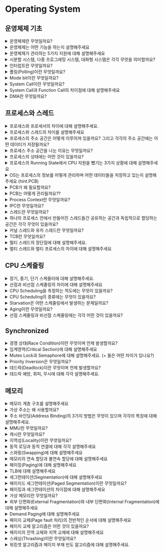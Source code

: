 # Operating System

## 운영체제 기초
<details>
<summary>운영체제란 무엇일까요?</summary>

<hr>
운영체제란 컴퓨터 시스템의 자원을 효율적으로 관리하며 사용자가 컴퓨터를 편리하고 효과적으로 사용할 수 있는 환경을 제공하는 여러 프로그램들의 모임이다.
또한, 응용 프로그램과 하드웨어 간의 인터페이스이다.

넓은 의미에서 커널 뿐만 아니라, 시스템을 위한 유틸리티를 포함하는 개념이며, 좁은 의미에서는 메모리에 올라가 있는 커널을 의미한다.
커널은 전체 운영 체제 코드 중 메모리에 올라가있는 부분이다.

<hr>
</details>

<details>
<summary>운영체제는 어떤 기능을 하는지 설명해주세요</summary>

<hr>
 1. CPU 스케줄링
 
 2. 메모리 관리

 3. 파일 관리
 
 4. 입출력 관리
 
 5. 프로세스 관리
 
 6. 네트워킹
 
 7. 보호

  - 시스템의 오류를 검사하고 복구한다.
    
  - 자원 보호 기능을 제공한다.
<hr>
</details>

<details>
<summary>운영체제가 관리하는 5가지 지원에 대해 설명해주세요</summary>

<hr>
프로세스, 저장장치, 네트워킹, 주변 장치, 사용자 이렇게 5가지 지원을 한다.

1. 프로세스 관리

프로세스의 스케줄링과 동기화 관리를 담당한다.
프로세스의 생성과 제거, 시작과 정지, 메시지 전달 등의 기능을 담당한다.

2. 저장장치 관리

저장 장치에는 메인 메모리인 1차 저장장치와 하드디스크, NAND 등인 2차 저장장치가 있다.
운영체제는 이러한 저장장치를 관리하며, 프로세스에게 메모리 할당 및 회수, 파일 생성과 삭제, 변경 유지 등의 관리를 한다.
  - 1차 저장장치(Main Memory)
    프로세스에 할당하는 메모리
    영역의 할당과 해제각 메모리 영역 간의 침범 방지
    메인 메모리의 효율적인 활용을 위해서 가상 메모리 기능도 제공
  - 2차 저장장치(HDD, NAND Flash Memory 등)
    파일 형식의 데이터 저장
    이런 파일 데이터 관리를 위한 파일 시스템이 있는데, 이를 OS에서 관리
    FAT, NTFS, EXT2, JFS, XFS 등 많은 파일 시스템이 개발되어서 사용 중

##### HDD와 NAND Flash Memory에 대해서
메모리 반도체는 무조건 스위칭 기능과 데이터 저장 기능을 갖는다.

DRAM은 스위칭 기능이 빠르고, NAND Flash Memory는 데이터 저장 기능이 월등하다. NAND Flash Memory는 전원이 꺼져도 창고라는 공간에 저장된 데이터가 존재하므로 '비휘발성 메모리'라고 하고, DRAM은 전원이 꺼지면 데이터는 무조건 소멸하기 때문에 '휘발성 메모리'라고 부른다.

3. 네트워킹

TCP/IP 기반의 인터넷에 연결하거나 응용 프로그램이 네트워크를 사용하면 OS에서 네트워크 프로토콜을 지원한다.
이처럼 OS는 응용 프로그램과 하드웨어 사이의 인터페이스 역할을 하면서 하드웨어를 소프트웨어적으로 제어 및 관리를 하고 있다.

4. 주변 장치 관리

입출력 장치의 스케줄링 및 전반적인 관리를 담당한다.
디바이스 드라이버를 OS가 관리해서 여러 하드웨어를 사용할 수 있도록 해준다


##### 디바이스 드라이버
디바이스란 하드 디스크, USB, 프린터, 단말기, 네트워크 어댑터, 터치 스크린, 오디오 등 컴퓨터 시스템 이외의 다른 주변 장치들을 말한다.

디바이스 드라이버(DD) 란 위의 디바이스들을 동작시키기 위해서 필요한 구동용 소프트웨어이다.
응용 프로그램에서 하드웨어 장치를 이용해서 데이터를 접할 때, DD를 사용한다.

5. 사용자 관리

사용자별 계정을 관리할 수 있는 사용자 관리 기능을 제공한다.
<hr>
</details>

<details>
<summary>시분할 시스템, 다중 프로그래밍 시스템, 대화형 시스템은 각각 무엇을 의미할까요?</summary>

<hr>
시분할 시스템이란 CPU 작업시간을 여러 프로그램이 나누어 쓰는 시스템이다.

다중 프로그래밍 시스템은 메모리 공간을 분할해 여러 프로그램들을 동시에 메모리에 올려서 처리하는 시스템이다.

대화형 시스템은 사용자 관점에서 각 프로그램에 대한 키보드 입력의 결과를 곧바로 화면에 보여주 시스템이다.

3 시스템 모두 하나의 컴퓨터에서 여러 프로그램이 동시에 실행되는 **다중 작업용 운영체제**에 속한다.

<hr>
</details>

<details>
<summary>인터럽트란 무엇일까요?</summary>

<hr>

 CPU가 프로그램을 실행하고 있는 중, 예기치 않은 상황이나 먼저 수행해야할 일이 발생한 경우, 현재 실행중인 작업을 즉시 중단하고, 발생한 상황이 먼저 처리되어야 함을 CPU에게 알리 것이다.

 인터럽트는 크게 Hardware Interrupt와 Software Interrupt가 있다.

 하드웨어 인터럽트는 각각의 하드웨어 I/O device에서 발생한 인터럽트다.

 - 입출력 인터럽트
 - 정전 전원 이상 인터럽트
 - 기계 착오 인터럽트 = CPU의 기능적인 오류
 - 외부 신호 인터럽트

소프트웨어 인터럽트가 더 중요하다. (Trap)

CPU 내부에서 자신이 실행한 명령이나 CPU 명령 실행에 관련된 모듈에서 오류가 생기거나 System call을 호출할 때 발생한다.
- System Call : 애플리케이션이 커널의 함수를 실행하기 위해서 발생시킨다.
- Exception : divide by zero, overflow, underflow ...

d
<hr>
</details>

<details>
<summary>폴링(Polling)이란 무엇일까요?</summary>

<hr>
인터럽트처럼 CPU가 다른 프로세스를 실행하는 동안 디바이스로부터 발생하는 이벤트를 처리하는 방법 중 하나이다.

폴링 방식은 특정 주기마다 CPU가 디바이스들이 serving이 필요한지 체크하기 때문에 CPU 사이클 낭비가 발생한다.
 ( 폴링은 특정 주기마다 CPU가 디바이스를 poll해야지 serving이 가능하지만, 인터럽트는 언제든지 발생할 수 있다)
또한, 인터럽트와 다르게 폴링은 소프트웨어적으로 시그널을 확인하는 방식이다.

폴링은 구현이 쉽고, 우선순위의 변경이 용이하기 때문에 쓰인다. 

>인터럽트는 폴링 방식과 다르게 하드웨어로 지원을 받아야한다는 제약이 있다. 하지만, 폴링 방식보다 신속하게 대응하는 것이 가능해서 필수적인 기능이다. 즉, 인터럽트는 상황을 예측하기 힘든 경우 컨트롤러가 가장 빠르게 대응할 수 있는 방식이다. 
<hr>
</details>

<details>
<summary>Mode bit이란 무엇일까요?</summary>

<hr>
Mode BIT는 사용자 장치의 잘못된 수행으로 다른 프로그램 및 운영체제에 피해가 가지 않도록 하는 보호 장치이다.

Mode BIT은 하드웨어적으로 두가지 모드의 operation 을 지원한다.
- 0이면 Kernel mode( OS 코드 수행 )
- 1이면 User mode( 사용자 프로그램 수행 )

Privileged Instruction는 파일을 다루거나 I/O에게 request를 하는 등, OS만 실행할 수 있는 Instruction으로 Kernel Mode에서만 수행이 가능하다.

이를 User Mode에서 실행하려고 하면, 프로그램을 종료하고 Software Interrupt가 발생한다. 

User program이 하드웨어에 접근하려면 **system call**을 통해서 실행해야 한다.

<hr>
</details>

<details>
<summary>System Call이란 무엇일까요?</summary>

<hr>
System Call이란 (User program이 접근하지 못하는) OS만의 privileged Instruction을 실행하기 위해서는 OS에게 특정 일들을 수행해달라고 요청하는 것으로 **Software Interrupt의 일종**이다.

User program과 OS사이의 인터페이스를 제공한다.

System Call 발생 -> mode bit 0으로 변경 -> 요청 작업 처리 -> mode bit 1로 변경 -> 유저 프로세스 수

<hr>
</details>

<details>
<summary>System Call과 Function Call의 차이점에 대해 설명해주세요</summary>

<hr>
![image](https://github.com/user-attachments/assets/41117340-62cb-489f-9dcc-8521115589cd)

System call은 OS의 도움을 받아 OS의 function을 불러서 수행하는 것이다.

Function call으 같은 프로세스 내에서 프로세스 내에 있는 function을 불러서 수행하는 것이다.
<hr>
</details>

<details>
<summary>DMA란 무엇일까요?</summary>

<hr>
DMA(DIrect Memory Access)

등장 배경

모든 메모리의 접근은 CPU에 의해 접근을 해야하며, 메모리의 접근을 위해서는 CPU에게 인터럽트를 발생시킨 후, 부탁해야 했다. 그렇기 때문에, 모든 메모리 연산에는 interrupt을 발생시키고, CPU는 interrupt을 처리하기 위해서 local buffer와 memory 사이에서 데이터를 옮기는 일까지 진행했다. 이는 CPU 효율성을 많이 떨어뜨렸고, 이를 극복하기 위해서 CPU이외에 메모리 접근이 가능한 장치인 DMA이 등장했다.

DMA 설명

DMA는 일종의 컨트롤러 장치로, CPU가 입출력 장치들의 메모리 접근 요청에 의해 자주 인터럽트를 당하는 것을 막아주는 역할을 한다.

보통 CPU가 처리하는 로컬 버퍼에서 메모리로 데이터를 읽어오는 작업을 DMA가 대행하게 된다.

DMA는 바이트 단위가 아닌 블록 단위로 데이터를 메모리로 읽어온 후!! CPU에게 인터럽트를 발생시켜서 작업 완료를 알린다. 이는 CPU 인터럽트 빈도를 줄여서 효율성을 높인다.

<hr>
</details>

## 프로세스와 스레드
<details>
<summary>프로세스와 프로세서의 차이에 대해 설명해주세요.</summary>

<hr>
프로세스는 코드로 작성된 프로그램이 메모리에 적재되어 사용할 수 있는 상태가 된 것이다.
즉, 메모리 상에서 실행중인 프로그램을 프로세스라고 하고

프로세서는 CPU를 의미한다.

<hr>
</details>

<details>
<summary>프로세스와 스레드의 차이를 설명해주세요</summary>

<hr>
참고 자료 : <https://inpa.tistory.com/entry/%F0%9F%91%A9%E2%80%8D%F0%9F%92%BB-%ED%94%84%EB%A1%9C%EC%84%B8%EC%8A%A4-%E2%9A%94%EF%B8%8F-%EC%93%B0%EB%A0%88%EB%93%9C-%EC%B0%A8%EC%9D%B4> 
프로세스는 운영체제로부터 자원을 할당받은 작업의 단위이고,
스레드는 프로세스가 할당받은 자원을 이용하는 실행 흐름의 단위이다.

프로그램을 실행하게 되면, 파일(코드)는 컴퓨터 메모리에 올라가게 되고, OS로부터 시스템 자원(CPU)를 할당받아서 프로그램 코드를 실행시키면, 그것이 프로세스다.(실행되어 작업중인 컴퓨터 프로그램)

|프로그램|프로세스|
|----|----|
|어떤 작업을 하기 위해 실행할 수 있는 파일| 실행되어 작업중인 컴퓨터 프로그램|
|파일이 저장 장치에 있지만 메모리에는 올라가 있지 않은 **정적**인 상태|메모리에 적재되고 CPU 자원을 할당받아 프로그램이 실행되고 있는 상태|
|코드 덩어리| 코드 덩어리 실행한 것 |

프로세스를 여러 개 만들면 메모리 차지가 비효율적이고, CPU 할당 자원도 중복되기에 등장한 것이 Thread이다.

스레드는 *프로세스 내에서 동시에 진행되는 작업 갈래, 흐름의 단위*를 말한다.

프로그램이 실행되어 프로세스가 만들어지면 Text, Data, Heap, Stack으로 구성된 메모리 영역으로 할당 받는다. 여기서 Heap, Stack은 프로세스가 실행되는 동안 크기가 동적으로 바뀐다.

각 프로세스마다, 이 4개가 각각 생성된다.

스레드는 프로세스가 할당 받은 자원을 이용하는 실행의 단위로, 스레드가 여러개가 있기 때문에 하나의 Chrome을 가지고 웹서핑, 음악, 게임, 다운로드를 동시에 할 수 있는 것이다.

스레드끼리 프로세스의 자원 중 Code, Data, Heap은 공유하고, 스레드마다 Stack은 따로 할당받는다. heap 메모리를 통해서 서로 다른 스레드와의 소통도 가능한 것이다.

이렇게 구성했기 때문에, 자원을 공유하고 자원의 생성과 관리의 중복성을 최소화하여 수행 능력을 올릴 수 있다.



<hr>
</details>

<details>
<summary>프로세스의 주소 공간은 어떻게 이루어져 있을까요? 그리고 각각의 주소 공간에는 어떤 데이터가 저장될까요?</summary>

<hr>
1. Text(Code) : 코드 자체를 구성하는 메모리 영역
2. Data (data + bss + rodata)  : 번역 변수, 정적 변수, 배열과 같은 static data(global variable)
초기화된 데이터는 data영역에 저장하며 초기화되지 않은 데이터는 BSS 영역에 저장한다.(bss = block started by symbol)

const와 같은 상수 키워드 선언된 변수나 문자열 상수는 .rodata에 저장한다. 
-> 왜 data와 bss 구분을 하지?
세그먼트에 따라서 RAM, ROM 어디에 저장할지 결정해야한다.

3. Heap : run time동안 생성자, 인스턴스와 같은 동적으로 할당되는 데이터들을 위해 존재하는 공간이다. 동적으로 할당되고 해제된다.

4. Stack : 지역 변수, 매개변수, 리턴 값과 같은 데이터를 저장하는 임시 메모리 영역이다.함수 호출에 할당되고, 함수의 호출이 완료되면 소멸한다. 만일 stack 영역을 초과하면 stack overflow 에러가 발생한다. 

(RAM은 Random Access Memory, 내용을 자유롭게 읽고 쓰고 지울 수 있는 기억 장치, 책상에 비유, 휘발성 메모리
이며, 보통 컴퓨터의 주 기억장치인 하드 디스크에서 자주 사용하는 데이터를 불러와서 CPU가 빠르게 처리할 수 있는 중간 다리 역할. 
SRAM, DRAM, PRAM, SDRAM, DDRSDRAM 등이 있음

ROM은 Read-Only Memory로 저장한 데이터를 빠른 속도로 읽을 수 있지만, 다시 기록할 수는 없기 때문에 많이 사용하지는 않는다. 그래서 컴퓨터에서는 BIOS(Basic Input Output System)를 저장하거나, 에어컨 냉장고에서 많이 쓰인다. )
<hr>
</details>

<details>
<summary>프로세스 주소 공간을 나눈 이유는 무엇일까요?</summary>

<hr>
최대한 데이터를 공유하면 메모리 사용량을 줄일 수 있기 때문이다.

Code는 공유하고, Stack, Data는 스택 구조의 특성과 전역 변수의 활용성을 위해서 나누게 되었다.

<hr>
</details>

<details>
<summary>프로세스의 상태에는 어떤 것이 있을까요?</summary>

 
|프로세스 상태| 설명 |
 |---|--------|
 |생성(new)|프로세스가 생성되고 아직 준비가 되지 않은 상태 |
 |준비(ready)|프로세스가 실행을 위해 기다리는 상태, CPU를 할당받을 수 있는 상태이며, 언제든지 실행될 준비가 되어있다|
 |실행 (running)|프로세스가 CPU를 할당받아 실행되는 상태|
 |대기 (waiting)|프로세스가 특정 이벤트(입출력 요청 등)가 발생하여 대기하는 상태CPU를 할당받지 못하며, 이벤트가 발생하여 다시 READY 상태로 전환될 때까지 대기한다.|
|종료 (terminated)|프로세스가 실행을 완료하고 종료된 상태더 이상 실행될 수 없으며, 메모리에서 제거되게 된다|


<hr>
</details>

<details>
<summary>프로세스의 Running State에서 CPU 자원을 뺐기는 3가지 상황에 대해 설명해주세요</summary>

<hr>
1. Interrupt가 발생했을 때(timer도 포함)
2. I/O request 를 하기 위해 system call을 하여 watiting 상태로 넘어가는 경우
3. Process의 수행이 끝나서 terminated로 되는 경우
<hr>
</details>

<details>
<summary>OS는 프로세스의 정보를 어떻게 관리하며 어떤 데이터들을 저장하고 있는지 설명해주세요 (hint.PCB)</summary>

<hr>
각각의 process들을 OS의 관리를 받게 되는데, 이때 OS는 process의 현재 정보들을 알기 위해서 PCB(Process Control Block)을 사용한다.

PCB는 아래의 정보를 저장하고 있다.
1. process state
2. process number : process id(Pid)
3. Program Counter(PC)
4. CPU register - contes of registers in CPU
5. etc ( Owner, CPU usage, memory usage, process priority, IO status info)

<hr>
</details>

<details>
<summary>PCB가 왜 필요할까요?</summary>

<hr>
CPU core는 여러 개의 프로세스가 공유해서 사용한다. 이때 프로세스의 교체 (Context Switching)이 발생할 때마다 실행중인 CPU에 올라간 프로세스의 정보를 변경해야 하고, 프로세스들은 추후 CPU 이용 순서가 왔을 때, 이전 작업 내용을 이어서 하기 위해 정보를 저장해야할 필요가 있다. OS는 프로세스의 정보를 PCB를 통해 저장하고 관리하고 있다.

Context Switching이 발생할 때, PCB의 값들을 변경하게 되며 PCB의 정보를 통해 연산을 이어서 한다. 새로 해야할 작업의 상태를 알아야 하기 때문에 존재하는 프로세스에 관한 모든 정보를 저장하는 임시 저장소이다. (프로세스가 생성되면 메모리에 해당 프로세스의 PCB가 함께 생성되고, 종료 시 삭제된다. )

따라서, OS는 PCB에 담긴 프로세스 고유 정보를 통해 프로세스를 관리하며, 프로세스의 실행 상태를 파악하고, 우선순위를 조정하며 스케줄링을 수행하고, 다른 프로세스와의 동기화를 제어한다.

이러한 PCB를 통한 Context Switching은 사용자에게 빠른 반응성과 동시성을 제공하지만, switching 되는 순간, 발생하는 살짝의 간극을 context switching overhead라고 한다. 

이 overhead는 다음과 같은 행위에서 발생된다.
1. PCB 저장 및 복원
2. CPU 캐시 메모리 무효화에 딸ㄴ 비용
3. 프로세스 스케줄링 비용


<hr>
</details>

<details>
<summary>PCB는 어떻게 관리될까요??</summary>

<hr>
커널의 data 영역에는 CPU, memory, disk 등이 있다. 그리고 각각의 process 의 정보들을 갖고 있는 PCB가 존재한다. 즉, PCB는 커널의 data영역에서 관리된다.

이때 PCB들은 linked list 방식으로 관리가 된다. PCB List head에 PCB가 생성될 때마다 붙게 된다. 주소값으로 연결이 이루어져있는 연결 리스트이기 때문에 삽입 삭제가 용이하다.

프로세스가 생성되면 동시에 PCB도 생성되고, 프로세스가 종료되면 동시에 PCB도 제거된다.
![image](https://github.com/user-attachments/assets/24d7f63a-b07a-41aa-9fb7-fb17cbac88a4)

<hr>
</details>

<details>
<summary>Process Context란 무엇일까요?</summary>

<hr>
Process Context란 프로세스가 현재 어떤 상태에서 수행되고 있는 지 정확하게 규명하기 위해 필요한 정보를 의미한다.

시분할 시스템에서는 CPU의 제어권을 공유하기 때문에, 프로세스를 재개하는 시점에 대한 정보를 알기 위해서 process context를 사용한다.

process context에는 프로세스의 주소공간, 레지스터의 값, 시스템 콜 등을 통해 커널에서 수행한 일의 상태, 프로세스에 관해 커널이 관리하고 있는 각종 정보등을 포함한다.

process context의 내용은 크게 3가지로 나뉜다.
1. 하드웨어 문맥 : CPU의 수행상태로, PC와 register에 저장한 값들
2. 프로셋 주소 공간 : 코드, 데이터 스택으로 구성되는 주소 공간
3. 커널 상의 문맥 : PCB, kernel stack와 같은 자료 구

<hr>
</details>

<details>
<summary>IPC란 무엇일까요?</summary>

<hr>
OS가 제공하는 프로세스간 협력 메커니즘, Inter-Process Communication이다. 즉, IPC란 하나의 컴퓨터 안에서 실행중인 서로 다른 프로세스 간 발생하는 통신이다.

IPC는 대표적으로 Shared Memory와 Message Passing이 있다.

Message Passing은 두 프로세스 사이에 communication link을 생성해서 커널의 send(), recieve() 연산을 토해 메시지를 주고 받는다. 그리고 send와 recieve 연산은 system call을 통해 사용한다.

메시지 전달은 전송 대상이 다른 프로세스인지, 아니면 메일 박스라는 일종의 저장공간인지에 따라서 직접 통신과 간접 통신으로 나뉜다. 

Shared Memory는 데이터 자체를 공유하도록 지원하는 것이다. 

Shared Memory를 사용하면 특수한 공간이 생겨, process들이 각자 자신의 공간이라고 생각하면서 사용한다. 프로세스가 공유 메모리 할당을 커널에 요청하면 커널은 해당 프로세스에 메모리 공간을 할당해주고, 이후 모든 프로세스는 해당 메모리에 접근할 수 있다. 

이는 중개자 없이 곧바로 메모리에 접근할 수 있기 때문에 IPC 중에서 가장 빠르게 작동한다. 하지만, 2개 이상의 process가 동시에 접근하려는 process syncronization 문제와 multi processor에서의 Cache Coherence Problem이 발생한다. 
<hr>
</details>

<details>
<summary>스레드란 무엇일까요?</summary>

<hr>
CP가 동작하는 가장 작은 단위를 THREAD라고 한다. 

하나의 process는 한개 이상의 thread로 구성된다.

IPC 없이 바로 shared memory에 접근이 가능하다

process들끼리 바꾸는 context switching보다 thread을 변경하는 것이 overhead이 적다.

새로운 thread을 만들 때에는 pc, register, stack에 대한 공간만 만들면 되기 때문에 process을 만드는 것보다 memory와 time 측면에서 이점이 있다. 
<hr>
</details>

<details>
<summary>하나의 프로세스 안에서 만들어진 스레드들간 공유하는 공간과 독립적으로 할당하는 공간은 각각 무엇이 있을까요?</summary>

<hr>
공유 : Code, Data (OS resource)
각자 관리 : PC, Register, Stack (TCB로 관리)
<hr>
</details>

<details>
<summary>커널 스레드와 유저 스레드란 무엇일까요?</summary>
 
#### 커널 스레드
 - 운영체제가 직접 관리하는 스레드
 - 논리적 코어와 매핑되는 시스템의 실제 스레드
 - 커널 영역에서 스레드의 생성, 관리, 수행
 - 커널이 각 스레드를 개별적으로 관리
 - 프로세스 내 스레들이 병령 수행 가능
 - 하나의 스레드가 block되어도 다른 스레드는 계속 작업 가능

 - parallelism과 Concurrency를 지원하지만, kernel thread은 kernel을 통해서 operation을 하기에 무겁다
   
#### 유저 스레드
 - 유저 영역의 **라이브러리**로 구현된 스레드
 - 커널은 프로세스 내 유저 스레드를 알지 못한다.

 - user space 안 thread library에 의해서 관리되기 때문에, system call이 필요하지 않기에 빠르지만, 하나의 user thread가 system call을 만들면 전체 thread가 blocked 상태가 된다. 또한 Parallelism을 지원하지 않는다.
<hr>

<hr>
</details>

<details>
<summary>TCB란 무엇일까요?</summary>

<hr>
TCB(Thread Control Block)는 스레드를 관리하는 구조이다. ( 프로세스를 PCB를 통해 관리하는 것처럼)
- TCB의 정보는 PCB 안에 있다.
-각각의 kernel Thread에만 생성된다.
-PC, register의 정보를 갖고 있다.
-ready queue는 CPU를 기다리고 있는 TCB의 리스트로 context switch을 할 때마다 TCB들에 있는 PC, register정보로 변경한다.
<hr>
</details>

<details>
<summary>멀티 스레드의 장단점에 대해 설명해주세요.</summary>

<hr>
멀티 스레드란 하나의 프로세스에 여러 스레드로 자원을 공유하며 작업을 나누어 수행하는 것입니다.

### 장점

- 독립적으로 프로세스를 하나하나 생성하는 것에 비해 **PC, Register, Stack **에 대한 공간만 만들면 되기 때문에 memory와 time 측면에서 이점이 있다.
- 시스템의 처리율이 향상된다.
- 스레드 간 데이터를 주고 받는 것이 간단하고, 시스템 자원 소모가 준다.
- 스레드 사이의 작업량이 적어서 Context Switching이 빠르다(캐시 메모리를 비울 필요가 없다)
  - Non-blocking system call을 하여 효율적이다.
     - Single thread는 I/O작업을 하면 process전체가 waiting으로 가게 되는 blocking system인데 multi-thread process같은 경우는 하나의 thread가 I/O작업을 하여 해당 thread가 waiting으로 가더라도 다른 thread가 CPU를 할당받아 사용할 수 있는 Non-blocking system이다.
 - IPC 없이 Shared Memory에 접근 가능하기 때문에 응답 시간과 통신 비용이 단축된다.

### 단점

- 자원을 공유하기에 bottle neck, deadlock와 같은 동기화 문제가 발생할 수 있다.
- 주의 깊은 설계가 필요하고, 디버깅이 어렵다.
- 하나의 스레드가 전체 프로세스에 영향을 준다.
- 단일 프로세스 시스템의 경우 필요 없다.
<hr>
</details>

<details>
<summary>멀티 스레드와 멀티 프로세스의 차이에 대해 설명해주세요</summary>

<hr>
> 멀티 프로세스는 하나의 프로그램을 여러개의 프로세스로 구성해서 각 프로세스가 하나의 작업을 처리하는 것이다.
> 멀티 스레드는 하나의 프로세스에 여러 스레드가 자원을 공유하며 작업을 나누어 수행하는 것이다.

차이 

|멀티 프로세스 | 멀티 스레드 | 
|-------|-------|
| | 작은 메모리 공간 차지, Context Switching이 빠르다.|
| | 동기화 문제, 하나의 스레드 장애가 전체 스레드 종료로 이어질 수도 있다|
|프로세스 끼리 영향을 주지 않아 안정성이 높다.| |
| 많은 메모리 공간과 CPU 시간을 차지한다. | |
|동시에 여러 작업 수행| 동시에 여러 작업 수행|


<hr>
</details>

## CPU 스케줄링
<details>
<summary>장기, 중기, 단기 스케줄러에 대해 설명해주세요.</summary>

<hr>

#### 장기 스케줄러(job scheduler, 작업 스케줄러)

어떤 프로세스를 준비 큐에 진입시킬지 결정한다.

레디 큐에 있는 작업들은 CPU에서 실행되기 위해 프로세스 메모리를 보유하여야 하여, 장기 스케줄러는 메모리를 할당하는 문제에 관여한다 -> 메모리 할당 승인을 결정

메모리에 올라가 있는 프로세스의 수를 조절한다.
>현대의 시분할 시스템의 OS에서는 프로세스가 시작 상태가 되면 장기 스케줄러 없이 곧바로 프로세스에 메모리를 할당해서 준비큐에 넣어준다. -> 장기 스케줄러 대신 중기 스케줄러 사용


#### 단기 스케줄러( CPU scheduler)

Ready Queue의 프로세스 중에서 어떤 프로세스를 다음 번에 실행 상태로 만들 것인지 결정

시분할 시스템에서는 타이머가 인터럽트를 발생하면 단기 스케줄러 호출


#### 중기 스케줄러

현대 시분할 시스템용 OS에서는 중기 스케줄러를 더 많이 둔다(장기 스케줄러 대신)

너무 많은 프로세스에게 메모리를 할당해, 시스템의 성능이 저하되는 경우를 해결하기 위해 적재된 프로세스의 수를 동적으로 저절하기 위해 추가된 스케줄러이다. 

프로세스 당 보유 메모리양이 지나치게 적어진 경우, 일부 프로세스를 메모리에서 Swap out시키는 역할을 수행한다.

<hr>
</details>

<details>
<summary>선점과 비선점 스케줄링의 차이에 대해 설명해주세요</summary>

<hr>

### Non-Preemptive

- proess가 CPU를 스스로 놔줄 때까지 기다리는 스케줄링 방식이다.
- Process들은 종료 또는 I/O 작업을 하기 전까지는 CPU를 지속적으로 사용할 수 있다.
- context switch가 적게 일어나기 때무에 Overhead가 적다.
- 새로운 작업을 요청해도 자신의 순서까지 오래 기다려야 할 수도 있기 때문에 response time이 오래 걸린다.
- 바로바로 반응해야 하는 프로그램에는 좋지 않다.

### Preemptive

- interrupt을 통해 **강제로** CPU를 뺏는 방법이다.
- 현대 대부분의 OS는 Preemptive이다.
- race condition 이 발생한다.

> Race Condition이란 둘 이상의 입력 또는 조작의 타이밍이나 순서 등이 결과 값에 영향을 줄 수 있는 상태
> 두개 이상의 프로세스가 공유 자원에 접근할 때, 결과값에 영향을 줄 수 있는 상황으로, 동시 접근 시 자료의 일관성을 해치는 결과가 나타난다.

>이를 예방하기 위해서는 세마포어나 뮤텍스를 사용해야한다.

|Semaphore | Mutex | 
|------|------|
|동기화를 위한 도|동기화를 위한 도구|
|Signaling 메커니즘|Locking 메커니즘|
|Lock을 걸지 않은 Thread도 signal을 통해 Lock 해제 가능 | Locking 메커니즘으로 Lock을 걸은 Thread만이 임계 영역을 나갈 때 Lock을 해제|
Semaphore는 Signaling 메커니즘을 사용한다.

락을 걸지 않은 쓰레드도 Signal을 해제할 수 있기 때문에 wait 함수를 호출한 Thread만이 signal 함수를 호출할 수 있는 뮤텍스와 다르다.

wait을 호출하면 Semaphore의 카운트를 1 줄이고, Semaphore의 카운트가 0보다 작거나 같아질 경우에 Lock이 실행된다.

뮤텍스는 자원에 대한 접근을 동기화하기 위해 사용되는 상호배제 기술이다. 뮤텍스는 Locking 메커니즘으로 오직 하나의 Thread만이 동일한 시점에 Mutex를 얻어 임계 영역에 들어올 수 있고, 이 Thread 만이 임계 영역에서 나갈 때 뮤텍스를 해제할 수 있다.

<hr>
</details>

<details>
<summary>CPU Scheduling을 측정하는 척도에는 무엇이 있을까요?</summary>

<hr>
1. CPU utilization : CPU를 얼마나 사용하는지 => 높을 수록 효율적이다.
2. Throughput : 시간당 수행한 작업의 양
3. Turnaround Time : 프로세스가 생성되고 종료되기까지 걸린 시간, waiting 시간, 실행 시간 다 합친 것
4. Waiting Time : ready queue에서 기다린 총 시간, waiting queue에서 기다린 전체 시간
5. Response time : 프로세스가 생성되고 **첫번째 응답**이 있기까지 걸린 시간, Interactive and real time system 프로그램 측정에 사용된다. 

<hr>
</details>

<details>
<summary>CPU Scheduling의 종류에는 무엇이 있을까요?</summary>

<hr>
여기 시간 들여
<hr>
</details>

<details>
<summary>Starvation은 어떤 스케줄링에서 발생하는 문제일까요?</summary>

<hr>
Priority Scheduling에서 우선 순위가 높은 process들이 계속 들어오면 우선순위가 낮은 process는 실행되지 않고, 무한정 대기하게 되는 이러한 문제를 Starvation이라고 한다.

priority Scheduling, SJF Scheduling에서 발생한다.
<hr>
</details>

<details>
<summary>Aging이란 무엇일까요?</summary>

<hr>
Aging이란 Starvation을 해결하는 방법 중 하나로, process마다 시간이 지나면 지날수록 우선순위를 높여주는 방식이다.
<hr>
</details>

<details>
<summary>선점 스케줄링과 비선점 스케줄링에는 각각 어떤 것이 있을까요?</summary>

<hr>

#### 선점 스케줄링
- SRTF
- RR
- Multi level Queue
- 다단계 피드백 큐

#### 비선점 스케줄링
- FCFS
- SJF
- Priority
- HRN
<hr>
</details>

## Synchronized
<details>
<summary>경쟁 상태(Race Condition)이란 무엇이며 언제 발생할까요?</summary>

<hr>
multicore CPU에서 두개 이상의 프로세스가 parallel하게 실행되는 경우, 또는 두개 이상의 프로세스가 하나의 single core에서 concurrently하게 실행되는 등 **공유 자원에 동시 접근하는 경우, 두개 이상의 프로세스를 두고 경쟁하는 문제를 Race Condition**이라고 한다.

### Race condition이 발생하는 경우

1. Kernel작업 중, **Interrupt**

문제점 : 커널 모드에서 데이터를 로드하여 작업을 수행하다가 인터럽트가 발생해서 같은 데이터를 조작하는 경우

해결법 : 커널 모드에서 작업을 수행하는 동안, Interrupt을 disable시켜, CPU 제어권을 가져가지 못하도록 한다. 

2. 프로세스가 System Call을 해서 커널모드로 진입하여 작업 수행 도중 **Context Switching**이 발생했을 경우

문제점 : P1이 커널모드에서 데이터를 조작하는 도중, 시간이 초과되어 CPU제어권이 P2로 넘어가 데이터를 조작하는 경우

해결법: 프로세스가 커널모드에서 작업을 하는 경우 시간이 초과되어도 CPU 제어권이 다른 프로세스에게 넘어가지 않도록 함

3. 멀티 프로세서 환경에서 **공유 메모리 내의 커널 데이터에 접근**할 때

문제점 : 멀티 프로세서 환경에서 2개의 CPU까 동시에 커널 내부의 공유 데이터에 접근.조작하는 경우

해결법 : 커널 내부에 있는 공유 데이터에 접근할 때마다, 그 데이터에 대해서 lock/unlock을 함

<hr>
</details>

<details>
<summary>임계영역(Critical Section)에 대해 설명해주세요</summary>

<hr>
각각의 process들은 shared data를 접근하는 부분에 critical section이라고 불리는 code segment을 가지고 있다.

동시간대에 하나의 process만 critical section을 실행할 수 있다.

각각의 process들은 critical section에 들어갈 때 `entry section`에서 permission에 대해 물어보고 사용한다. 실행을 마치면 `exit section`을 통해 사용을 마쳤다는 것을 알리고, `remainder section`을 이어서 실행시킨다.

Critical section에는 필요 조건이 있다.

1. **Mutual Exclusion** : 하나의 프로세스가 들어오면 다른 프로세스는 못 들어온다
2. **Progress** : Critical Section을 실행하는 프로세스가 없을 때는 원하는 프로세스는 누구나 들어갈 수 있다.
3. **Bounded** **Waiting** : 각각의 process들은 몇번의 시도안에 Critical Section에 들어갈 수 있어야 한다.

-> Critical Section은 Mutex Lock또는 Semaphore로 구현된다.

<hr>
</details>

<details>
<summary>Mutex Lock과 Semaphore에 대해 설명해주세요. (+ 둘은 어떤 차이가 있나요?)</summary>

<hr>
많은 시스템들은 syncronization을 위해서 atomic hardware instruction의 도움을 받는다. Atomic Instruction은 interrupt을 발생하지 않는다.

Mutex Lock과 Semaphore는 atomic instruction을 사용하기 위한 tool이다. 둘은 atomic instruction의 지원을 받아서 Critical Section을 구현한다.

## Mutex Lock

- (동기화 대상이 하나) 임계 구역을 가진 Thread들의 실행시간이 겹치지 않고, 각각 단독으로 실행되게 하는 기술이다.
- 공유된 자원의 데이터 혹은 Critical Section등에 하나의 Process 혹은 Thread만 접근하도록 지원한다.
- **Mutual Exclusion**의 약자이다.
- 해당 접근을 조율하기 위해 lock과 unlock을 사용한다. 누군가 lock을 가지면 다른 process들은 critical section에 들어가지 못한다.
   - lock : Critical Section에 들어갈 권한을 얻는다.
   - unlock : Critical Section을 모두 사용했음을 알린다.
 

 ## Semaphore

- (동기화 대상이 하나 이상) 공유된 자원의 데이터 혹은 Critical Section등에 *정해진 수의* process 혹은 Thread만 접근하도록 지원한다.
- Semaphore의 S라는 integer variable을 갖고 Critical Section을 관리한다.
- Wait(S)와 signal(S)는 atomic instruction이다.
- Semaphore 는 mutex lock보다 활용도가 높다.
- Semaphore의 크기에 따라 Binary와 Counting가 존재한다.
- Deadlock과 Priority Inversion의 문제가 발생한다.

#### Binary Semaphore
Semaphore 값이 0,1로 Mutex Lock과 동일하다.

누가 쓰면 semaphore는 0, 안 쓰면 1

#### Counting Semaphore
Semaphore의 값이 다양해서, 여러 개의 thread과 resource를 동시에 이용할 수 있게 해준다.

## 둘의 차이
|Mutex|Semaphore|
|-----|------|
|동기화 대상이 하나|동기화 대상이 하나 이상|
|자원을 소유하는 게 가능|자원 소유는 불가능|
|상태가 0,1이기에 Lock 가능, 소유하고 있는 Thread만이 Mutex해제 가능 | Semaphore를 소유하지 않고 있는 Thread도 Semaphore 해제 가능|
|프로세스 범위를 갖는다|시스템 범위에 걸쳐 있다.|
|프로세스 종료 시, 자동으로 Clean up|파일 시스템 상으로 파일로 존재|


<hr>
</details>

<details>
<summary>Priority Inversion은 무엇일까요?</summary>

<hr>
Priority Inversion은 Priority Scheduling에서 발생할 수 있는 문제로, 우선 순위가 높은 프로세스가 필요로 하는 자원을 우선순위가 낮은 프로세스가 lock을 걸고 있을 때 발생하는 문제이다. 

![image](https://github.com/user-attachments/assets/34b5a0a8-588e-4edc-83a1-c34519f91087)

- 낮은 우선순위를 가진 L이 resource R을 이용중이다.
- 높은 우선순위를 가진 H가 ready queue에 추가되면서 먼저 수행을 하려고 한다.
- 하지만 L이 interrupt을 발생시키지 못하도록 semaphore에 접근중이라서 H는 L의 수행이 완료 될 때까지 대기한다. (이건 Priority inversion 아님)
- 이때 R에 접근 하지 않고 싶어하는 M이 ready queue에 추가되면 R에 관련없는 M은 preemption을 발생시켜 L을 종료 시키고 M을 수행한다. M이 preemption이 발생해서, H가 M까지 기다리게 하는 일이 priority inversion이다. 
<hr>
</details>

<details>
<summary>데드락(Deadlock)이란 무엇이며 언제 발생할까요?</summary>

<hr>
데드락은 두개 이상의 process나 Thread가 서로 자원을 얻지 못해서 다음 작업을 하지 못해, 무한히 다음 자원을 기다리는 상태이다.

자원의 종류로는 
1. Physical resource Type : I/O device, memory space, CPU Cycle등
2. Logical resource Type : semaphore, mutex lock, file 과 같이 물리적으로 존재하지 않지만, 여러 process가 같이 사용하는 자원

   ## 데드락이 발생하는 조건
데드락이 발생하기 위해서는 4가지 조건을 만족해야 한다.

1. Mutual Exclusion
   자원에 대해서 한개의 process만이 점유할 수 있다.
2. Hold and Wait
   최소한 하나의 자원을 점유하고 있으면서, 다른 프로세스에 할당되어 사용하고 있는 자원을 추가로 점유하기 위해서 대기하는 프로세스가 존재해야 한다.
3. No Preemption
   강제로 뺏기 불가능
4. Circular wait
   사이클 존재

<hr>
</details>

<details>
<summary>데드락 예방, 회피, 무시에 대해 각각 설명해주세요.</summary>

<hr>

## 데드락 예방 ( Prevention)
데드락 발생 조건 4가지 중 하나만 없애도 Deadlock을 예방할 수 있다.하지만, 실현 불가능한 case들이 존재하고 resource 낭비가 심해져서 utilizatin이 낮아진다.

1. No mutual Exclusion

- 같은 시간에 자원을 공유 가능하도록 한다.

##### Problem : Mutual Exclusion을 없애면 deadlock을 예방하지만, race condition이 발생한다.

-> 공유 할 수 없는 자원(Mutex lock, printer)도 존재하기도 하여서, mutual exclusion을 없애는 건 어렵다.

2. No Hold and Wait

- 프로세스가 resource을 요청할 때마다 다른 리소스를 보유하지 않도록 보장한다.
- Total Allocation : 필요로 하는 자원들을 모두 이요할 수 있을 때까지 기다렸다가 한번에 allocation 받아서 hold and wait을 없앤다.

##### Problem : 작업이 끝난 resource도 가지고 있어서, resource Utilization이 떨어진다.

3. Allow Preemption

- Preemption을 허용한다.(RR)

###### Problem : CPU같은 경우에는 괜찮지만, Semaphore는 불가능하다.

4. No Circular Wait
- Total Ordering : 자원 타입별로 전체적인 순서를 정하고, order의 수를 높여가며 자원을 요청해서 없앤다.\

##### Problem : 항상 순서에 따라 자원을 요청해야 한다.


## 데드락 회피

요청이 왔을 때, safe 상태면 받는다.(safe = 절대 데드락이 일어나지 않는 상태)

만약, unsafe면 요청을 거부한다.

instance 수에 따라서 Resource-Allocation Graph Algorithm,과 Banker's Algorithm이 존재한다.


## 데드락 무시

Ostrich Algorithm : Ignore the problem and pretend that deadlocks never occur in the system.

실제 시스템에서는 deadlock prevention,이나 avoidance는 overhead가 커서 안 쓴다.

실제는 ignorance가 더 많이 쓰인다.

만약 deadlock에 빠지면 DEADLOCK RECOVERY(재부팅, 프로세스 종료, resource 강제로 빼앗기)등 한다.

- Deadlock Detection : 자원 할당 그래프를 통해서 데드락 탐지

- Recovery : 프로세스 종료, 자원 선점. 

<hr>
</details>

## 메모리
<details>
<summary>메모리 계층 구조를 설명해주세요</summary>

<hr>
메모리 게층 구조란, 메모리를 필요에 따라 (CPU가 메모리에 더 빠르게 접근하기 위해서) 여러 가지 종류로 나누어 둠을 의미한다.

메모리 계층 구조를 바탕으로 컴퓨터를 설계해, 여러 상황에 맞는 여러 저장 장치를 각각의 역할이나 특징을 기반으로 사용하여 최적의 효울을 낼 수 있도록 한다.
![image](https://github.com/user-attachments/assets/afcaa1e3-44da-4f5b-8bab-1b4ef2f8131f)
### Register
- CPU가 요청을 처리하는데 필요한 데이터를 **일시적**으로 저장하는 기억 장치이다.
- CPU 안에 존재한다.

### Cache
- 캐시는 지역성의 원리를 사용해서 얻고자 하는 데이터를 필요한 순간마다 데이터가 저장되어 있는 저장소에서 가져오는 일에 대한 시간을 줄일 때 사용되는 임시 저장소이다.
- 메인 메모리의 접근을 빠르게 하기 위한 CPU CACHE, 하드 디스크에 내장된 DISK CACHE(== DISK BUFFER), PAGE CACHE(TLB) 등이 존재한다.

### Main Memory
- 1차 기억장치(주 기억장치)로, 실행중인 프로그램이 올라가는 메모리 공간이다.
- 휘발성 장치인 RAM과 고정 장치인 ROM이 존재한다.

### Hard Disk Drive(HDD)
- **비휘발성**으로 순차 접근이 가능한 **보조 기억 장치** 이다

## 메모리 계층 구조의 목적
- 전체 기억 장치를 구성하는데 있어, 가격은 최소화하면서 빠른 접근 속도와 대용량의 크기를 제공하는 입출력의 경제성을 확보를 목적으로 두고 있다.
- 자주 쓰이는 데이터만 자주 쓰이는 지역성 특징 때문에 자주 쓰이는 데이터들은 메모리에서 CACHE로 올린다.
- 메모리는 상위 계층으로 갈 수록 비싸다. 그렇기에, 계층적으로 구성하여 효율적인 구동을 위해 필요한 데이터들만 상위 계층으로 올린다. 
<hr>
</details>

<details>
<summary>가상 주소는 왜 사용할까요?</summary>

<hr>
Logical Adrress는 메모리의 공간이 한정적이기 때문에, 사용자에게 더 많은 메모리를 제공하기 위해서 등장했다. 가상 주소는 프로그램 상에서 사용자가 보는 주소 공간이다. 각각의 process들은 실제 physical memory address를 사용하지 않고, logical address를 사용한다. 
<hr>
</details>

<details>
<summary>주소 바인딩(Address Binding)의 3가지 방법은 무엇이 있으며 각각의 특징에 대해 설명해주세요.</summary>

<hr>
주소 바인딩은 CPU가 기계어 명령을 수행하기 위해서 논리적 주소를 통해 메모리 참조를 하게 되면 논리적 주소가 물리적 메모리와 매핑된다. 이렇게 논리적 주소를 물리적 주소와 연결 시켜주는 것이 Adress Binding 이다.

이에는 Compile time Binding, Load Time Binding, Execution Time Binding(Run Time Binding) 이 있다. 

### 1. Compile Time Binding
- 컴파일 하는 시점에 해당 프로그램의 물리적 메모리의 위치가 결정된다.
- 프로그램이 절대 주소를 적재시키는 절대코드를 생성한다.
- 프로그램이 올라가 있는 물리적 메모리 위치를 변경하고 싶다면 다시 컴파일 해야 한다.
     - 이러한 이유 때문에 시분할 컴퓨팅 환경에서 잘 사용하지 않는다.


### 2. Load Time Binding
- 프로그램이 실행이 시작될 때, 물리적 메모리 주소가 결정된다.
- 프로그램을 메모리에 적재시키는 프로그램인 Loader의 책임 하에 물리적 메모리 주소가 부여되며, 프로그램이 종료될 때 까지 물리적 메모리 상의 위치가 고정된다.
- 컴파일러가 재배치 가능 코드를 생성한 경우에 가능한 방식이다.
  > 재배치 가능 코드란 프로그램이 실행될 때, 적재되는 순간에 주어진 메모리 주소(base + 10...)에 맞춰서 조정될 수 있는 코드이다.
- 물리적 메모리 위치를 변경하고 싶다면 Reload를 해야 한다(recompile보다는 소모가 적다)

### 3. Execution Time Binding
- 프로그램이 시작한 후에도 프로그램이 위치한 물리적 메모리상의 주소가 변경될 수 있다.
- CPU가 주소를 참조할 때마다 해당 데이터가 물리적 메모리의 어느 위치에 있는지, address mapping table을 이용해서 바인딩을 점검해야 한다.
- 실시간 바인딩이 가능하기 위해서는 **base register** 와 **limit register**를 포함해서 **MMU(Memory Management Unit** 이라는 하드웨어적인 자원이 필요하다.
- 대부분의 OS가 이 방법을 사용한다.
- 물리적 메모리 위치를 바꾸고 싶다면 relocation Register의 값만 바꾸면 된다. (매우 간편)
<hr>
</details>

<details>
<summary>MMU란 무엇일까요?</summary>

<hr>
MMU는 논리적 주소를 물리적 주소로 매핑해주는 하드웨어 장치이다.

CPU가 특정 프로세스의 논리적 주소를 참조하려고 할 때, MMU 기법은 해당 주소값에 기준 레지스터의 값을 더해서 물리적 주소값을 얻어낸다.
- 이때 프로세스의 물리적 메모리 시작 주소인 기준 레지스터를 **Relocation register(재배치 레지스터)** 라고 한다.

![image](https://github.com/user-attachments/assets/739da2be-0da8-48df-b2fd-e05127dbc039)

- process 마다 각기 다른 relocation register, limit register를 갖고 있으며, 이를 통해서 logical address space를 정의한다. 이는 PCB에 저장
  - Context Switching으로 CPU에서 수행중인 프로세스가 바뀔 때마다, **Relocation Register의 값을 해당 프로세스에 해당하는 값으로 재설정함** 으로써 프로세스 별로 adress binding을 올바르게 할 수 있다.
- MMU는 권한이 없는 다른 프로세스의 물리적 주소 공간으로의 침범을 막기 위해서 Limit Register(한계 레지스터)를 이용해서 메모리 보안을 한다.
  if 논리적 주소 < Limit Register에 저장된 프로세스의 크기 :
    논리적 주소 += relocation register -> 물리적 주소룰 찾는다
  else :
    TRAP! -> 프로세스 강제 종료

##정리
1. 논리적 주소 -> 물리적 주소 매핑
2. 메모리 보호!

<hr>
</details>

<details>
<summary>캐시란 무엇일까요?</summary>

<hr>
주기억 장치에 저장된 내용의 일부를 임시로 저장해서, CPU와 주기억장치의 속도 차이로 성능 저하를 방지해준다.

CPU에서 메인 메모리에 접근하기 이전에 먼저 Cache를 확인하고, 만약 데이터가 존재한다면 Cache hit-> 바로 해당 명령어 사용, 데이터가 존재하지 않는다면 Cache miss -> Main memory 접근

이를 통해서 메모리 접근 비용을 아낄 수 있다.

Cache Hit을 극대화 시키기 위해서는 지역성의 원리를 이용한다.
<hr>
</details>

<details>
<summary>지역성(Locality)이란 무엇일까요?</summary>

<hr>
기억 장치 내의 정보를 균일하게 access하는 게 아니라, 한순간에 특정 부분을 집중적으로 참조하는 특성을 의미한다.

#### -시간 지역성
 최근에 참조된 주소의 내용은 곧 다음에도 참조된다는 특성

#### - 공간 지역성
 실제 프로그램이 참조된 주소와 인접한 주소의 내용이 다시 참조되는 특성

<hr>
</details>

<details>
<summary>동적 로딩과 동적 연결에 대해 각각 설명해주세요</summary>

<hr>

### 동적 로딩(dynamic loading)

- 동적 로딩은 여러 프로그램이 동시에 메모리에 올라가서 수행되는 다중 프로그래밍 환경에서 메모리 사용의 효율성을 높이기 위해 사용하는 기법 중 하나이다.
- 프로세스가 시작될 때 프로세스의 주소 공간 전체를 메모리에 다 올리는 것이 아닌 실행에 필요한 부분이 실제로 불릴 때마다 해당 부분만을 메모리에 적재하는 방식으로 동작한다.
- 기존 방식에 비하여 더 많은 프로그램을 메모리에 적재할 수 있어 효율성이 향상된다.
- 운영체제의 특별한 지원 없이 프로그램 자체에서 구현이 가능하며 운영체제가 라이브러리를 통해 지원할 수도 있다.

### 동적 연결(dynamic linking)

> Linking은 프로그래머가 작성한 소스코드를 컴파일하여 생성된 object 파일과 이미 컴파일된 library file들을 묶어 하나의 실행파일을 생성하는 과정을 말한다.
>
- 컴파일을 통해 생성된 object 파일과 라이브러리 파일 사이의 연결을 프로그램의 실행 시점까지 지연시키는 기법이다.
- 기존의 방식(정적 연결, static linking)에는 동일한 라이브러리를 각 프로세스별로 메모리에 적재하느라 물리적 메모리의 낭비가 발생하였다. 하지만 동적 연결은 라이브러리가 실행시점에 연결되어 실행코드가 포함되지 않으며 다수의 프로그램이 사용하는 라이브러리를 메모리에 한번만 적재하여 메모리 효율성을 높일 수 있다.
- 동적 연결을 가능하기 위해 실행파일의 라이브러리 호출 부분에 해당 라이브러리의 위치를 찾기 위한 스텁(stub)이라는 작은 코드를 둔다. 라이브러리 호출 시 스텁을 통해 해당 라이브러리가 메모리에 이미 존재하는지 살펴보고 그럴 경우 해당 주소의 메모리 위치에서 직접 참조하며, 그렇지 않을 경우 디스크에서 동적 라이브러리 파일을 찾아 메모리로 적재한 후 수행하게 된다.
- 동적 연결 기법은 운영체제의 지원을 필요로 한다.


<hr>
</details>

<details>
<summary>스와핑(Swapping)에 대해 설명해주세요</summary>

<hr>

- 스와핑이란 메모리에 올라온 프로세스의 주소 공간 전체를 디스크의 스왑 영역(Swap area)에 일시적으로 내려놓는 것을 말한다.
  - 스왑 영역을 백킹 스토어(backing store)라고도 부르며 디스크 내에 파일 시스템과는 별도로 존재하는 일정 영역이다.
    - 스왑 영역은 프로세스가 수행중인 동안에만 일시적으로 저장하는 공간인 저장 기간이 짧은 공간이다.
- 프로세스가 종료되어 주소 공간을 디스크로 내쫓는 것이 아니라 특정한 이유로 수행 중인 프로세스의 주소 공간을 일시적으로 메모리에서 디스크로 내려놓는 것이다.
- 발생하는 과정
  1. 스와퍼(swapper)라고 불리는 중기 스케줄러에 의해 스왑아웃 프로세스를 선정
  2. 스왑 아웃 대상으로 선정된 프로세스에 대해서는 메모리에 올라가 있는 주소 공간의 내용을 통째로 디스크 스왑 영역에 스왑아웃
- 스와핑은 메모리에 존재하는 프로세스의 수를 조절하며 다중 프로그래밍 정도를 조절한다.

> compile time binding과 load time binding 방식에서는 스왑 아웃된 프로세스가 다시 스왑 인 될 때에는 원래 존재하던 메모리 위치로 다시 올라가야한다. 하지만 run time binding의 경우 빈 메모리 영역 아무 곳에나 프로세스를 올릴 수 있다.

<hr>
</details>

<details>
<summary>메모리의 연속 할당과 불연속 할당에 대해 설명해주세요</summary>

<hr>
각각의 프로세스를 물리적 메모리의 연속 공간에 올리는 방식이다.

물리적 메모리를 다수의 분할로 나누어, 하나의 분할에 하나의 프로세스가 적재되도록 한다.

물리적 메모리를 분할하는 방식에 따라, 고정 분할과 가변 분할 방식으로 나뉜다.

#### Fixed Partition allocation(고정 분할)
- 물리적 메모리를 고정된 크기의 분할로 미리 나누어두고, **각 분할에 하나의 프로세스**를 실행시키는 방식이다.
- 분할의 크기는 모두 동일하게, 다르게 설정 가능하다.
- 하나의 분할에 하나의 프로그램만 적재할 수 있어, 메모리에 올릴 수 있는 프로그램 수가 제한된다.
- 문제 : **Internal Fragmentation(내부 단편화)** 가 발생할 수 있다.

#### Variable Partition allocation(가변 분할)
- 미리 나누지 않고, 프로그램이 실행되고 종료되는 순서에 따라 분할을 관리하는 방식이다.
- 메모리에 적재되는 프로그램의 크기에 따라 분할의 크기, 개수가 동적으로 변한다.
- 문제 : **External Fragmentation(외부 단편화)** 가 발생할 수 있다.

프로세스를 메모리에 올릴 때, 물리적 메모리 내 가용 공간 중 어떤 위치에 들어갈 지 결정하는 **Dynamic Storage-allocation Problem** **(동적 메모리 할당 문제)** 가 중요한 쟁점이다.

1. First Fit : 스캔을 하며 프로그램을 적재할 수 있는 최초의 가용 공간에 적재
2. Best Fit : 모든 공간 스캔, 최적의 공간에 적재( 시간적 오버헤드, 공간 측면에서는 효율적)
3. Worst Fit : 가용 공간 중 가장 크기가 큰 곳에 새로운 프로그램을 할당

외부 조걱을 해결하기 위해서 사용중인 메모리 영역을 한곳에 몰아두는 **Compaction** 을 실행한다.
> Compaction은
> - process의 memory 공간을 옮겨서 하나의 큰 공간을 만들어 준다.
> - compile/load time binding에서는 recompile, reload을 해야해서 비효율적이다.
> - Executiaon TIme Binding 할 때만 적합하다.


#### 연속 할당의 장단점

장점
- 단순한 연산을 통해서 할당, 빠르고 편함
- 연산에 필요한 하드웨어는 Limit Register, Relocation Register 두개 뿐이다.

단점
- 연속적으로 할당을 하니, process가 더 많은 공간을 할당 받기 위해서는 process의 위치를 옮기는 어려움이 있다.
- 자신만의 virtual address를 physical address로 할당받아서 사용하기에, 메모리 공유가 어렵다. (프로세스는 base ~ limit 사이의 주소 접근만 가능해서 shared memory로 접근할 방법이 없다.
- external fragmentation이 발생한다.

## 불연속 할당
- 하나의 프로세스를 물리적 메모리의 여러 영역에 분산해서 적재하는 방식이다.
- 대부분의 현대 OS
- 1. 프로그램을 동일한 크기로 나누어 메모리에 올리는 **Paging**
  2. 크기는 일정하지 않지만, 의미 단위로 나누어 메모리에 올리는 **Segmentation**
  3. Segmentation 기본, 다시 동일 크기의 페이지로 나누어 메모리에 올리는 **Paged Segmentation**

<hr>
</details>

<details>
<summary>페이징(Paging)에 대해 설명해주세요</summary>

<hr>
프로세스의 주소 공간을 동일한 크기의 페이
<hr>
</details>

<details>
<summary>TLB에 대해 설명해주세요</summary>

<hr>

<hr>
</details>

<details>
<summary>세그먼테이션(Segmentation)에 대해 설명해주세요</summary>

<hr>

<hr>
</details>

<details>
<summary>페이지드 세그먼테이션(Paged Segmentation)이란 무엇일까요?</summary>

<hr>

<hr>
</details>

<details>
<summary>페이징과 세그먼테이션의 차이점에 대해 설명해주세요</summary>

<hr>

<hr>
</details>

<details>
<summary>가상 메모리란 무엇일까요?</summary>

<hr>

<hr>
</details>

<details>
<summary>외부 단편화(External Fragmentation)와 내부 단편화(Internal Fragmentation)에 대해 설명해주세요</summary>

<hr>

<hr>
</details>

<details>
<summary>Demand Paging에 대해 설명해주세요</summary>

<hr>

<hr>
</details>

<details>
<summary>페이지 교체(Page fault 처리)의 전반적인 순서에 대해 설명해주세요</summary>

<hr>

<hr>
</details>

<details>
<summary>페이지 교체 알고리즘은 어떤 것이 있을까요?</summary>

<hr>

<hr>
</details>

<details>
<summary>페이지의 전역 교체와 지역 교체에 대해 설명해주세요</summary>

<hr>

<hr>
</details>

<details>
<summary>스레싱(Thrashing)이란 무엇일까요?</summary>

<hr>

<hr>
</details>

<details>
<summary>워킹셋 알고리즘과 페이지 부재 빈도 알고리즘에 대해 설명해주세요.</summary>

<hr>

<hr>
</details>
